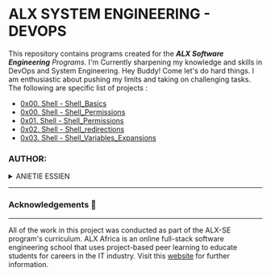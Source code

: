 
# ALX SYSTEM ENGINEERING - DEVOPS

This repository contains programs created for the _**ALX Software Engineering** Programs._ I'm Currently sharpening my knowledge and skills in DevOps and System Engineering. Hey Buddy! Come let's do hard things. I am enthusiastic about pushing my limits and taking on challenging tasks. The following are specific list of projects :

- [0x00. Shell - Shell_Basics](https://github.com/Biggestheart/alx-system_engineering-devops/tree/master/0x00-shell_basics)
- [0x00. Shell - Shell_Permissions](https://github.com/Biggestheart/alx-system_engineering-devops/tree/master/0x00-shell_permissions)
- [0x01. Shell - Shell_Permissions](https://github.com/Biggestheart/alx-system_engineering-devops/tree/master/0x01-shell_permissions)
- [0x02. Shell - Shell_redirections](https://github.com/Biggestheart/alx-system_engineering-devops/tree/master/0x02-shell_redirections)
- [0x03. Shell - Shell_Variables_Expansions](https://github.com/Biggestheart/alx-system_engineering-devops/tree/master/0x03-shell_variables_expansions)

### AUTHOR:
<details>
    <summary>ANIETIE ESSIEN</summary>
    <ul>
        <li>
            <a href="https://github.com/Biggestheart">Github</a>
        </li>
        <li>
            <a href="https://twitter.com/AnietieLEssien">Twitter</a>
        </li>
    </ul>
</details>

---

### Acknowledgements  :pray:
___
All of the work in this project was conducted as part of the ALX-SE program's curriculum. ALX Africa is an online full-stack software engineering school that uses project-based peer learning to educate students for careers in the IT industry. Visit this <a href="https://www.alxafrica.com/software-engineering-2022">website</a> for further information.
